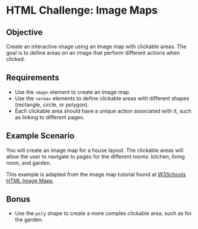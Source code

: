 # HTML Challenge: Image Maps

## Objective
Create an interactive image using an image map with clickable areas. The goal is to define areas on an image that perform different actions when clicked.

## Requirements
- Use the `<map>` element to create an image map.
- Use the `<area>` elements to define clickable areas with different shapes (rectangle, circle, or polygon).
- Each clickable area should have a unique action associated with it, such as linking to different pages.

## Example Scenario
You will create an image map for a house layout. The clickable areas will allow the user to navigate to pages for the different rooms: kitchen, living room, and garden.

This example is adapted from the image map tutorial found at [W3Schools HTML Image Maps](https://www.w3schools.com/html/html_images_imagemap.asp).

## Bonus
- Use the `poly` shape to create a more complex clickable area, such as for the garden.
